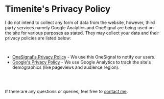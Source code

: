 # Timenite's Privacy Policy


I do not intend to collect any form of data from the website, however, third party services namely Google Analytics and OneSignal are being used on the site for various purposes as stated. They may collect your data and their privacy policies are listed below:

<br />

- [OneSignal's Privacy Policy](https://onesignal.com/privacy_policy) - We use this OneSignal to notify our users. 
- [Google's Privacy Policy](https://policies.google.com/technologies/partner-sites) - We use Google Analytics to track the site's demographics (like pageviews and audience region). 



<br />
<br />

If there are any questions or queries, feel free to [contact me](https://priyamraj.com/contact).
